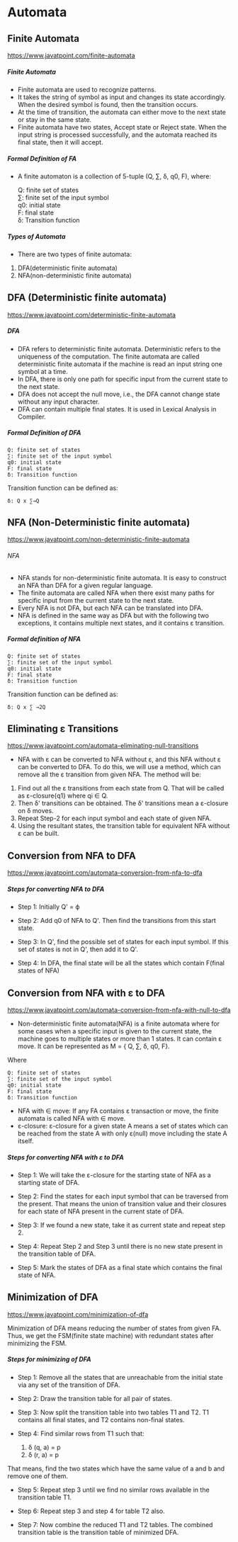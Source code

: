 # Automata

## Finite Automata

https://www.javatpoint.com/finite-automata

##### Finite Automata
- Finite automata are used to recognize patterns.
- It takes the string of symbol as input and changes its state accordingly. When the desired symbol is found, then the transition occurs.
- At the time of transition, the automata can either move to the next state or stay in the same state.
- Finite automata have two states, Accept state or Reject state. When the input string is processed successfully, and the automata reached its final state, then it will accept.

##### Formal Definition of FA
- A finite automaton is a collection of 5-tuple (Q, ∑, δ, q0, F), where:

    Q: finite set of states  
    ∑: finite set of the input symbol  
    q0: initial state   
    F: final state  
    δ: Transition function  

##### Types of Automata
- There are two types of finite automata:
1. DFA(deterministic finite automata)
2. NFA(non-deterministic finite automata)

## DFA (Deterministic finite automata)

https://www.javatpoint.com/deterministic-finite-automata

##### DFA
- DFA refers to deterministic finite automata. Deterministic refers to the uniqueness of the computation. The finite automata are called deterministic finite automata if the machine is read an input string one symbol at a time.
- In DFA, there is only one path for specific input from the current state to the next state.
- DFA does not accept the null move, i.e., the DFA cannot change state without any input character.
- DFA can contain multiple final states. It is used in Lexical Analysis in Compiler.

##### Formal Definition of DFA
    Q: finite set of states  
    ∑: finite set of the input symbol  
    q0: initial state   
    F: final state  
    δ: Transition function
    
Transition function can be defined as:

    δ: Q x ∑→Q  
    
## NFA (Non-Deterministic finite automata)

https://www.javatpoint.com/non-deterministic-finite-automata

###### NFA
- NFA stands for non-deterministic finite automata. It is easy to construct an NFA than DFA for a given regular language.
- The finite automata are called NFA when there exist many paths for specific input from the current state to the next state.
- Every NFA is not DFA, but each NFA can be translated into DFA.
- NFA is defined in the same way as DFA but with the following two exceptions, it contains multiple next states, and it contains ε transition.

##### Formal definition of NFA
    Q: finite set of states  
    ∑: finite set of the input symbol  
    q0: initial state   
    F: final state  
    δ: Transition function  
    
Transition function can be defined as:

    δ: Q x ∑ →2Q
    
## Eliminating ε Transitions

https://www.javatpoint.com/automata-eliminating-null-transitions

- NFA with ε can be converted to NFA without ε, and this NFA without ε can be converted to DFA. To do this, we will use a method, which can remove all the ε transition from given NFA. The method will be:

1. Find out all the ε transitions from each state from Q. That will be called as ε-closure{q1} where qi ∈ Q.
2. Then δ' transitions can be obtained. The δ' transitions mean a ε-closure on δ moves.
3. Repeat Step-2 for each input symbol and each state of given NFA.
4. Using the resultant states, the transition table for equivalent NFA without ε can be built.

## Conversion from NFA to DFA

https://www.javatpoint.com/automata-conversion-from-nfa-to-dfa

##### Steps for converting NFA to DFA
- Step 1: Initially Q' = ϕ

- Step 2: Add q0 of NFA to Q'. Then find the transitions from this start state.

- Step 3: In Q', find the possible set of states for each input symbol. If this set of states is not in Q', then add it to Q'.

- Step 4: In DFA, the final state will be all the states which contain F(final states of NFA)

## Conversion from NFA with ε to DFA

https://www.javatpoint.com/automata-conversion-from-nfa-with-null-to-dfa

- Non-deterministic finite automata(NFA) is a finite automata where for some cases when a specific input is given to the current state, the machine goes to multiple states or more than 1 states. It can contain ε move. It can be represented as M = { Q, ∑, δ, q0, F}.

Where

    Q: finite set of states  
    ∑: finite set of the input symbol  
    q0: initial state   
    F: final state  
    δ: Transition function  
    
- NFA with ∈ move: If any FA contains ε transaction or move, the finite automata is called NFA with ∈ move.
- ε-closure: ε-closure for a given state A means a set of states which can be reached from the state A with only ε(null) move including the state A itself.

##### Steps for converting NFA with ε to DFA
- Step 1: We will take the ε-closure for the starting state of NFA as a starting state of DFA.

- Step 2: Find the states for each input symbol that can be traversed from the present. That means the union of transition value and their closures for each state of NFA present in the current state of DFA.

- Step 3: If we found a new state, take it as current state and repeat step 2.

- Step 4: Repeat Step 2 and Step 3 until there is no new state present in the transition table of DFA.

- Step 5: Mark the states of DFA as a final state which contains the final state of NFA.

## Minimization of DFA

https://www.javatpoint.com/minimization-of-dfa

Minimization of DFA means reducing the number of states from given FA. Thus, we get the FSM(finite state machine) with redundant states after minimizing the FSM.

##### Steps for minimizing of DFA
- Step 1: Remove all the states that are unreachable from the initial state via any set of the transition of DFA.

- Step 2: Draw the transition table for all pair of states.

- Step 3: Now split the transition table into two tables T1 and T2. T1 contains all final states, and T2 contains non-final states.

- Step 4: Find similar rows from T1 such that:

    1. δ (q, a) = p  
    2. δ (r, a) = p  
    
That means, find the two states which have the same value of a and b and remove one of them.
    
- Step 5: Repeat step 3 until we find no similar rows available in the transition table T1.

- Step 6: Repeat step 3 and step 4 for table T2 also.

- Step 7: Now combine the reduced T1 and T2 tables. The combined transition table is the transition table of minimized DFA.



    
    